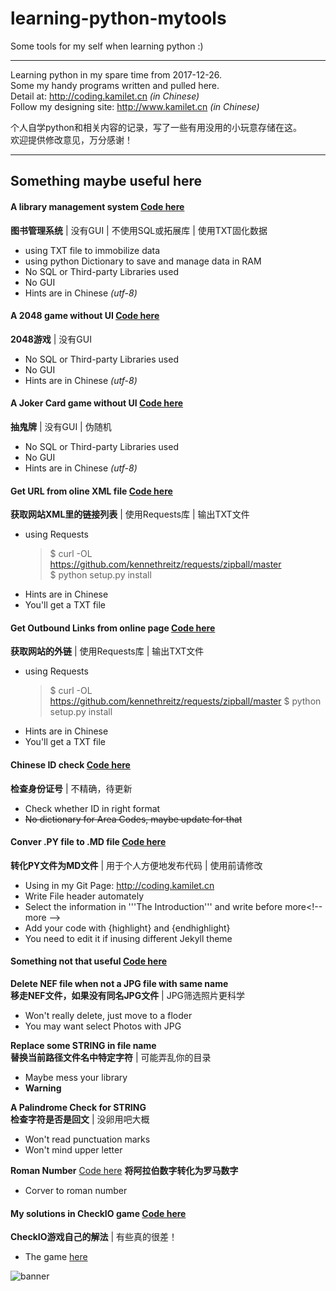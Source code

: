 # learning-python-mytools
Some tools for my self when learning python :)

---
Learning python in my spare time from 2017-12-26.  
Some my handy programs written and pulled here.  
Detail at: http://coding.kamilet.cn _(in Chinese)_  
Follow my designing site: http://www.kamilet.cn _(in Chinese)_  

个人自学python和相关内容的记录，写了一些有用没用的小玩意存储在这。  
欢迎提供修改意见，万分感谢！

---
## Something maybe useful here

#### A library management system [Code here](https://github.com/Kamilet/learning-coding/tree/master/simple-program/python-library-system)  
**图书管理系统** \| 没有GUI \| 不使用SQL或拓展库 \| 使用TXT固化数据  
+ using TXT file to immobilize data
+ using python Dictionary to save and manage data in RAM
+ No SQL or Third-party Libraries used
+ No GUI
+ Hints are in Chinese _(utf-8)_

#### A 2048 game without UI [Code here](https://github.com/Kamilet/learning-coding/tree/master/simple-program/2048-python-game)  
**2048游戏** \| 没有GUI  
+ No SQL or Third-party Libraries used
+ No GUI
+ Hints are in Chinese _(utf-8)_

#### A Joker Card game without UI [Code here](https://github.com/Kamilet/learning-coding/tree/master/simple-program/try-not-remain-joker-python-game)
**抽鬼牌** \| 没有GUI \| 伪随机  
+ No SQL or Third-party Libraries used
+ No GUI
+ Hints are in Chinese _(utf-8)_

#### Get URL from oline XML file [Code here](https://github.com/Kamilet/learning-coding/blob/master/simple-program/tools-in-python-shell/get-url-in-XML.py)  
**获取网站XML里的链接列表** \| 使用Requests库 \| 输出TXT文件  
+ using Requests
    >$ curl -OL https://github.com/kennethreitz/requests/zipball/master  
    >$ python setup.py install
+ Hints are in Chinese
+ You'll get a TXT file

#### Get Outbound Links from online page [Code here](https://github.com/Kamilet/learning-coding/blob/master/simple-program/tools-in-python-shell/get-exURL-in-HTML.py)  
**获取网站的外链** \| 使用Requests库 \| 输出TXT文件  
+ using Requests
    >$ curl -OL https://github.com/kennethreitz/requests/zipball/master
    >$ python setup.py install
+ Hints are in Chinese
+ You'll get a TXT file

#### Chinese ID check [Code here](https://github.com/Kamilet/learning-coding/blob/master/simple-program/tools-in-python-shell/Chinese-ID-Check%20simple.py)  
**检查身份证号** \| 不精确，待更新  
+ Check whether ID in right format
+ ~~No dictionary for Area Codes, maybe update for that~~

#### Conver .PY file to .MD file [Code here](https://github.com/Kamilet/learning-coding/blob/master/simple-program/tools-in-python-shell/PY-to-MD-for-jekyll-POST.py)  
**转化PY文件为MD文件** \| 用于个人方便地发布代码 \| 使用前请修改  
+ Using in my Git Page: http://coding.kamilet.cn
+ Write File header automately
+ Select the information in &apos;&apos;&apos;The Introduction&apos;&apos;&apos; and write before more&lt;!-- more --&gt;
+ Add your code with {highlight} and {endhighlight}
+ You need to edit it if inusing different Jekyll theme

#### Something not that useful [Code here](https://github.com/Kamilet/learning-coding/tree/master/simple-program/tools-in-python-shell)  

**Delete NEF file when not a JPG file with same name**  
**移走NEF文件，如果没有同名JPG文件** \| JPG筛选照片更科学  
+ Won't really delete, just move to a floder
+ You may want select Photos with JPG

**Replace some STRING in file name**  
**替换当前路径文件名中特定字符** \| 可能弄乱你的目录  
+ Maybe mess your library 
+ __Warning__

**A Palindrome Check for STRING**  
**检查字符是否是回文** \| 没卵用吧大概  
+ Won't read punctuation marks  
+ Won't mind upper letter  

**Roman Number** [Code here](https://github.com/Kamilet/learning-coding/blob/master/simple-program/check-io-solutions/roman-numerals.py)
**将阿拉伯数字转化为罗马数字**
+ Corver to roman number

#### My solutions in CheckIO game [Code here](https://github.com/Kamilet/learning-coding/tree/master/simple-program/check-io-solutions)
**CheckIO游戏自己的解法** \| 有些真的很差！  
+ The game [here](https://py.checkio.org/)


![banner](http://outb2o3fz.bkt.clouddn.com/17-12-31/74609173.jpg)
